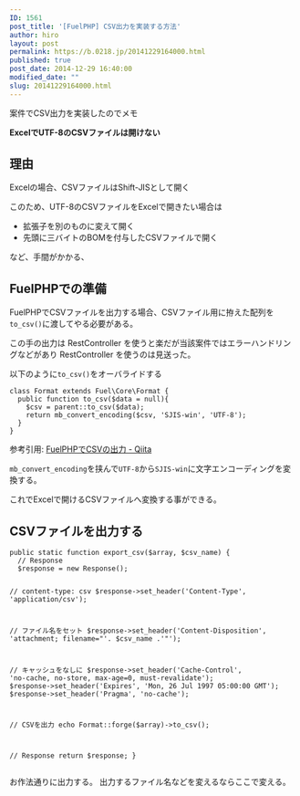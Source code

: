 ```yaml
---
ID: 1561
post_title: '[FuelPHP] CSV出力を実装する方法'
author: hiro
layout: post
permalink: https://b.0218.jp/20141229164000.html
published: true
post_date: 2014-12-29 16:40:00
modified_date: ""
slug: 20141229164000.html
---
```

案件でCSV出力を実装したのでメモ
<!--more-->
<strong>ExcelでUTF-8のCSVファイルは開けない</strong>

<h2>理由</h2>
Excelの場合、CSVファイルはShift-JISとして開く

このため、UTF-8のCSVファイルをExcelで開きたい場合は
<ul>
<li>拡張子を別のものに変えて開く</li>
<li>先頭に三バイトのBOMを付与したCSVファイルで開く</li>
</ul>
など、手間がかかる、

<h2>FuelPHPでの準備</h2>
FuelPHPでCSVファイルを出力する場合、CSVファイル用に拵えた配列を<code>to_csv()</code>に渡してやる必要がある。

この手の出力は RestController を使うと楽だが当該案件ではエラーハンドリングなどがあり RestController を使うのは見送った。

以下のように<code>to_csv()</code>をオーバライドする
<pre class="language-php"><code>class Format extends Fuel\Core\Format {
  public function to_csv($data = null){
    $csv = parent::to_csv($data);
    return mb_convert_encoding($csv, 'SJIS-win', 'UTF-8');
  }
}</code></pre>
参考引用: <a href="http://qiita.com/takyam/items/8605eb2ab4c442b939e8" target="_blank">FuelPHPでCSVの出力 - Qiita</a>

<code>mb_convert_encoding</code>を挟んで<code>UTF-8</code>から<code>SJIS-win</code>に文字エンコーディングを変換する。

これでExcelで開けるCSVファイルへ変換する事ができる。

<h2>CSVファイルを出力する</h2>
<pre class="language-php"><code>public static function export_csv($array, $csv_name) {
  // Response
  $response = new Response();

  // content-type: csv
  $response->set_header('Content-Type', 'application/csv');

  // ファイル名をセット
  $response->set_header('Content-Disposition', 'attachment; filename="'. $csv_name .'"');

  // キャッシュをなしに
  $response->set_header('Cache-Control', 'no-cache, no-store, max-age=0, must-revalidate');
  $response->set_header('Expires', 'Mon, 26 Jul 1997 05:00:00 GMT');
  $response->set_header('Pragma', 'no-cache');

  // CSVを出力
  echo Format::forge($array)->to_csv();

  // Response
  return $response;
}
</code></pre>
お作法通りに出力する。
出力するファイル名などを変えるならここで変える。